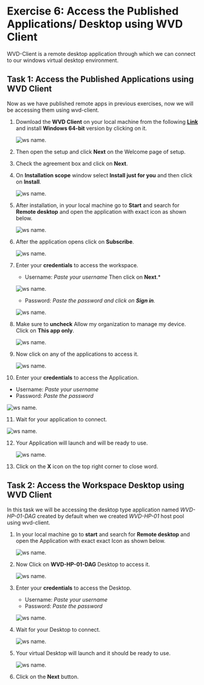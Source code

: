 # **Exercise 6: Access the Published Applications/ Desktop using WVD Client**

WVD-Client is a remote desktop application through which we can connect to our windows virtual desktop environment.

## **Task 1: Access the Published Applications using WVD Client**

Now as we have published remote apps in previous exercises, now we will be accessing them using wvd-client.

1. Download the **WVD Client** on your local machine from the following [**Link**](https://docs.microsoft.com/en-us/azure/virtual-desktop/connect-windows-7-and-10) and install **Windows 64-bit** version by clicking on it.
   
   ![ws name.](media/a48.png)
   
   
2. Then open the setup and click **Next** on the Welcome page of setup.

3. Check the agreement box and click on **Next**.

4. On **Installation scope** window select **Install just for you** and then click on **Install**.

   ![ws name.](media/wvd41.png)

5. After installation, in your local machine go to **Start** and search for **Remote desktop** and open the application with exact icon as shown below.

   ![ws name.](media/137.png)
   
   
6. After the application opens click on **Subscribe**.

   ![ws name.](media/a49.png)
  
  
7. Enter your **credentials** to access the workspace.

   - Username: *Paste your username* **<inject key="AzureAdUserEmail" />** Then click on **Next**.*
   
   ![ws name.](media/95.png)

   - Password: *Paste the password* **<inject key="AzureAdUserPassword" />** *and click on **Sign in**.*

   ![ws name.](media/96.png)
   
   
8. Make sure to **uncheck** Allow my organization to manage my device. Click on **This app only**.

   ![ws name.](media/55.png)
   
   
9. Now click on any of the applications to access it.

   ![ws name.](media/97.png)
   

10. Enter your **credentials** to access the Application.

   - Username: *Paste your username* **<inject key="AzureAdUserEmail" />** 
   - Password: *Paste the password* **<inject key="AzureAdUserPassword" />**
   
   ![ws name.](media/89.png)
   

11. Wait for your application to connect.

   ![ws name.](media/58.png)
   

12. Your Application will launch and will be ready to use.

    ![ws name.](media/59.png)
    
    
13. Click on the **X** icon on the top right corner to close word.


## **Task 2: Access the Workspace Desktop using WVD Client**

In this task we will be accessing the desktop type application named *WVD-HP-01-DAG* created by default when we created *WVD-HP-01* host pool using wvd-client.

1. In your local machine go to **start** and search for **Remote desktop** and open the Application with exact exact Icon as shown below.

   ![ws name.](media/51.png)

   
   
2. Now Click on **WVD-HP-01-DAG** Desktop to access it.

   ![ws name.](media/100.png)
   

3. Enter your **credentials** to access the Desktop.

   - Username: *Paste your username* **<inject key="AzureAdUserEmail" />** 
   - Password: *Paste the password* **<inject key="AzureAdUserPassword" />**
   
   ![ws name.](media/89.png)
   

4. Wait for your Desktop to connect.

   ![ws name.](media/62.png)
   

5. Your virtual Desktop will launch and it should be ready to use.
        
    ![ws name.](media/63.png)   
    
     
6. Click on the **Next** button.   
